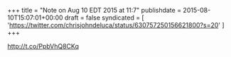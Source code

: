 +++
title = "Note on Aug 10 EDT 2015 at 11:7"
publishdate = 2015-08-10T15:07:01+00:00
draft = false
syndicated = [ 'https://twitter.com/chrisjohndeluca/status/630757250156621800?s=20' ]
+++

http://t.co/PpbVhQ8CKq
